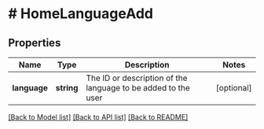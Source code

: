 # # HomeLanguageAdd

## Properties

Name | Type | Description | Notes
------------ | ------------- | ------------- | -------------
**language** | **string** | The ID or description of the language to be added to the user | [optional]

[[Back to Model list]](../../README.md#models) [[Back to API list]](../../README.md#endpoints) [[Back to README]](../../README.md)
